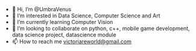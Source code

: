 - 👋 Hi, I’m @UmbraVenus
- 👀 I’m interested in Data Science, Computer Science and Art
- 🌱 I’m currently learning Computer Vision
- 💞️ I’m looking to collaborate on python, c++, mobile game development, data science project, datascience module
- 📫 How to reach me victoriareworld@gmail.com

<!---
UmbraVenus/UmbraVenus is a ✨ special ✨ repository because its `README.md` (this file) appears on your GitHub profile.
You can click the Preview link to take a look at your changes.
--->
